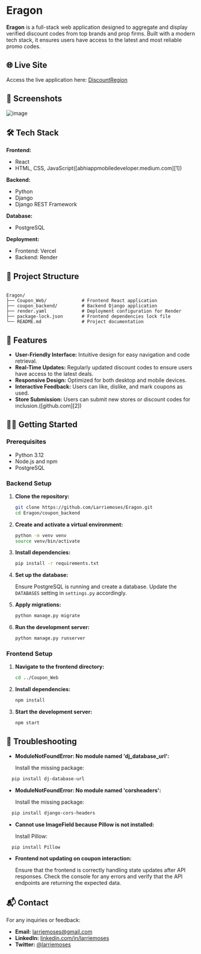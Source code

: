 # Eragon

**Eragon** is a full-stack web application designed to aggregate and display verified discount codes from top brands and prop firms. Built with a modern tech stack, it ensures users have access to the latest and most reliable promo codes.

## 🌐 Live Site

Access the live application here: [DiscountRegion](https://discountregion.com)

## 📸 Screenshots


![image](https://github.com/user-attachments/assets/d592555d-8b2f-4a71-a4b8-e9096a04294c)


## 🛠️ Tech Stack

**Frontend:**

* React
* HTML, CSS, JavaScript([abhiappmobiledeveloper.medium.com][1])

**Backend:**

* Python
* Django
* Django REST Framework

**Database:**

* PostgreSQL

**Deployment:**

* Frontend: Vercel
* Backend: Render

## 📂 Project Structure

```

Eragon/
├── Coupon_Web/             # Frontend React application
├── coupon_backend/         # Backend Django application
├── render.yaml             # Deployment configuration for Render
├── package-lock.json       # Frontend dependencies lock file
└── README.md               # Project documentation
```



## 🚀 Features

* **User-Friendly Interface:** Intuitive design for easy navigation and code retrieval.
* **Real-Time Updates:** Regularly updated discount codes to ensure users have access to the latest deals.
* **Responsive Design:** Optimized for both desktop and mobile devices.
* **Interactive Feedback:** Users can like, dislike, and mark coupons as used.
* **Store Submission:** Users can submit new stores or discount codes for inclusion.([github.com][2])

## 🧑‍💻 Getting Started

### Prerequisites

* Python 3.12
* Node.js and npm
* PostgreSQL

### Backend Setup

1. **Clone the repository:**

   ```bash
   git clone https://github.com/Larriemoses/Eragon.git
   cd Eragon/coupon_backend
   ```



2. **Create and activate a virtual environment:**

   ```bash
   python -m venv venv
   source venv/bin/activate
   ```



3. **Install dependencies:**

   ```bash
   pip install -r requirements.txt
   ```



4. **Set up the database:**

   Ensure PostgreSQL is running and create a database. Update the `DATABASES` setting in `settings.py` accordingly.

5. **Apply migrations:**

   ```bash
   python manage.py migrate
   ```



6. **Run the development server:**

   ```bash
   python manage.py runserver
   ```



### Frontend Setup

1. **Navigate to the frontend directory:**

   ```bash
   cd ../Coupon_Web
   ```



2. **Install dependencies:**

   ```bash
   npm install
   ```



3. **Start the development server:**

   ```bash
   npm start
   ```



## 🐛 Troubleshooting

* **ModuleNotFoundError: No module named 'dj\_database\_url':**

  Install the missing package:

```bash
  pip install dj-database-url
```



* **ModuleNotFoundError: No module named 'corsheaders':**

  Install the missing package:

```bash
  pip install django-cors-headers
```



* **Cannot use ImageField because Pillow is not installed:**

  Install Pillow:

```bash
  pip install Pillow
```



* **Frontend not updating on coupon interaction:**

  Ensure that the frontend is correctly handling state updates after API responses. Check the console for any errors and verify that the API endpoints are returning the expected data.

## 📬 Contact

For any inquiries or feedback:

* **Email:** [larriemoses@gmail.com](mailto:larriemoses@gmail.com)
* **LinkedIn:** [linkedin.com/in/larriemoses](https://www.linkedin.com/in/larriemoses)
* **Twitter:** [@larriemoses](https://twitter.com/larriemoses)



